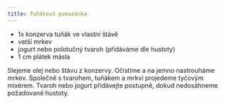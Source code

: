 ```yaml
---
title: Tuňáková pomazánka
---
```


* 1x konzerva tuňák ve vlastní štávě
* vetší mrkev
* jogurt nebo polotučný tvaroh (přidáváme dle hustoty)
* 1 cm plátek másla

Slejeme olej nebo štávu z konzervy. Očistíme a na jemno nastrouháme mrkev. Společně s tvarohem, tuňákem a mrkví projedeme tyčovým mixérem. Tvaroh nebo jogurt přidávejte postupně, dokud nedosáhneme požadované hustoty.